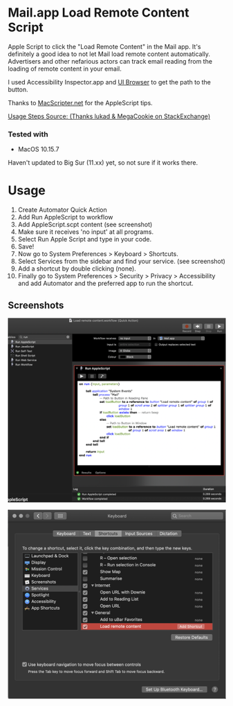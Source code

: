 # Mail.app Load Remote Content Script
 Apple Script to click the "Load Remote Content" in the Mail app.
 It's definitely a good idea to not let Mail load remote content automatically.
 Advertisers and other nefarious actors can track email reading from the loading
 of remote content in your email.

 I used Accessibility Inspector.app and [UI Browser](https://pfiddlesoft.com/uibrowser/) to get the path to the button.

 Thanks to [MacScripter.net](https://macscripter.net/viewtopic.php?id=45700) for the AppleScript tips.

[Usage Steps Source: (Thanks lukad & MegaCookie on StackExchange)](https://apple.stackexchange.com/questions/175215/how-do-i-assign-a-keyboard-shortcut-to-an-applescript-i-wrote)

### Tested with 
- MacOS 10.15.7

Haven't updated to Big Sur (11.xx) yet, so not sure if it works there.

# Usage
1. Create Automator Quick Action
2. Add Run AppleScript to workflow
3. Add AppleScript.scpt content (see screenshot)
4. Make sure it receives 'no input' at all programs.
5. Select Run Apple Script and type in your code.
6. Save!
7. Now go to System Preferences > Keyboard > Shortcuts. 
8. Select Services from the sidebar and find your service. (see screenshot) 
9. Add a shortcut by double clicking (none).
10. Finally go to System Preferences > Security > Privacy > Accessibility and add Automator and the preferred app to run the shortcut.


## Screenshots
![Step 3](https://github.com/cod3-jr/Mail.app-Load-Remote-Content/blob/main/resources/Automator%20Quick%20Action%20Screenshot.png)

![Keyboard Shortcut](https://github.com/cod3-jr/Mail.app-Load-Remote-Content/blob/main/resources/Keyboard%20Shortcut.png)
